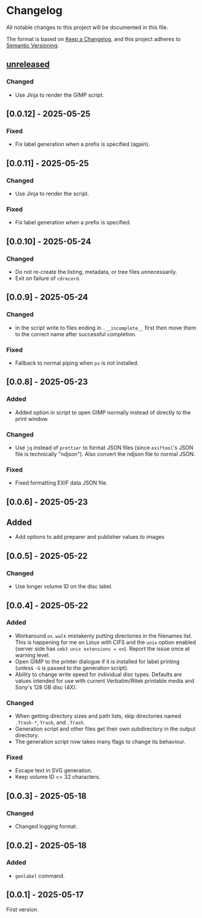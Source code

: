 <!-- markdownlint-disable MD024 -->

# Changelog

All notable changes to this project will be documented in this file.

The format is based on [Keep a Changelog](https://keepachangelog.com/en/1.0.0/), and this project
adheres to [Semantic Versioning](https://semver.org/spec/v2.0.0.html).

## [unreleased]

### Changed

- Use Jinja to render the GIMP script.

## [0.0.12] - 2025-05-25

### Fixed

- Fix label generation when a prefix is specified (again).

## [0.0.11] - 2025-05-25

### Changed

- Use Jinja to render the script.

### Fixed

- Fix label generation when a prefix is specified.

## [0.0.10] - 2025-05-24

### Changed

- Do not re-create the listing, metadata, or tree files unnecessarily.
- Exit on failure of `cdrecord`.

## [0.0.9] - 2025-05-24

### Changed

- In the script write to files ending in `.__incomplete__` first then move them to the correct name
  after successful completion.

### Fixed

- Fallback to normal piping when `pv` is not installed.

## [0.0.8] - 2025-05-23

### Added

- Added option in script to open GIMP normally instead of directly to the print window.

### Changed

- Use `jq` instead of `prettier` to format JSON files (since `exiftool`'s JSON file is technically
  "ndjson"). Also convert the ndjson file to normal JSON.

### Fixed

- Fixed formatting EXIF data JSON file.

## [0.0.6] - 2025-05-23

## Added

- Add options to add preparer and publisher values to images

## [0.0.5] - 2025-05-22

### Changed

- Use longer volume ID on the disc label.

## [0.0.4] - 2025-05-22

### Added

- Workaround `os.walk` mistakenly putting directories in the filenames list. This is happening for
  me on Linux with CIFS and the `unix` option enabled (server side has
  `smb3 unix extensions = on`). Report the issue once at warning level.
- Open GIMP to the printer dialogue if it is installed for label printing (unless `-G` is passed to
  the generation script).
- Ability to change write speed for individual disc types. Defaults are values intended for use with
  current Verbatim/Ritek printable media and Sony's 128 GB disc (4X).

### Changed

- When getting directory sizes and path lists, skip directories named `.Trash-*`, `Trash`, and
  `.Trash`.
- Generation script and other files get their own subdirectory in the output directory.
- The generation script now takes many flags to change its behaviour.

### Fixed

- Escape text in SVG generation.
- Keep volume ID <= 32 characters.

## [0.0.3] - 2025-05-18

### Changed

- Changed logging format.

## [0.0.2] - 2025-05-18

### Added

- `genlabel` command.

## [0.0.1] - 2025-05-17

First version.

[unreleased]: https://github.com/Tatsh/gendisc/-/compare/v0.0.12...master
